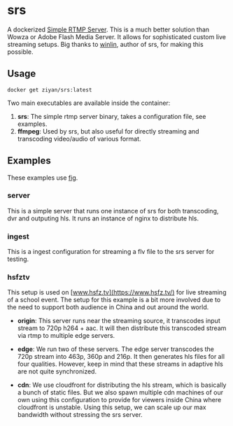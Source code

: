 srs
===
A dockerized [Simple RTMP Server](https://github.com/winlinvip/simple-rtmp-server).
This is a much better solution than Wowza or Adobe Flash Media Server.
It allows for sophisticated custom live streaming setups.
Big thanks to [winlin](https://github.com/winlinvip), author of srs, for making this possible.

Usage
----

```
docker get ziyan/srs:latest
```

Two main executables are available inside the container:
1. **srs**: The simple rtmp server binary, takes a configuration file, see examples.
2. **ffmpeg**: Used by srs, but also useful for directly streaming and transcoding video/audio of various format.

Examples
---
These examples use [fig](http://www.fig.sh).

### server
This is a simple server that runs one instance of srs for both transcoding, dvr and outputing hls.
It runs an instance of nginx to distribute hls.

### ingest
This is a ingest configuration for streaming a flv file to the srs server for testing.

### hsfztv
This setup is used on [www.hsfz.tv](https://www.hsfz.tv/) for live streaming of a school event.
The setup for this example is a bit more involved due to the need to support both audience in China and out around the world.

* **origin**:
  This server runs near the streaming source, it transcodes input stream to 720p h264 + aac.
  It will then distribute this transcoded stream via rtmp to multiple edge servers.

* **edge**:
  We run two of these servers.
  The edge server transcodes the 720p stream into 463p, 360p and 216p.
  It then generates hls files for all four qualities.
  However, keep in mind that these streams in adaptive hls are not quite synchronized.

* **cdn**:
  We use cloudfront for distributing the hls stream, which is basically a bunch of static files.
  But we also spawn multiple cdn machines of our own using this configuration to provide for viewers inside China where cloudfront is unstable.
  Using this setup, we can scale up our max bandwidth without stressing the srs server.

